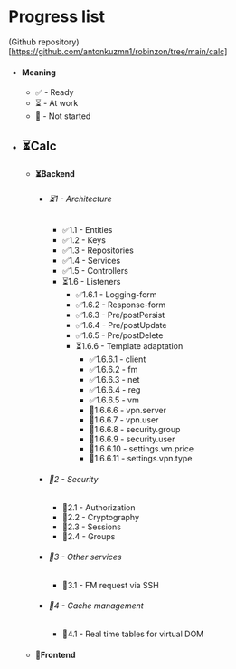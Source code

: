 # Progress list
(Github repository)[https://github.com/antonkuzmn1/robinzon/tree/main/calc]

- #### Meaning
    - ✅ - Ready
    - ⏳ - At work
    - 🛑 - Not started

- ## ⏳Calc
    - #### ⏳Backend
        - ###### ⏳1 - Architecture
            - ✅1.1 - Entities
            - ✅1.2 - Keys
            - ✅1.3 - Repositories
            - ✅1.4 - Services
            - ✅1.5 - Controllers
            - ⏳1.6 - Listeners
                - ✅1.6.1 - Logging-form
                - ✅1.6.2 - Response-form
                - ✅1.6.3 - Pre/postPersist
                - ✅1.6.4 - Pre/postUpdate
                - ✅1.6.5 - Pre/postDelete
                - ⏳1.6.6 - Template adaptation
                    - ✅1.6.6.1 - client
                    - ✅1.6.6.2 - fm
                    - ✅1.6.6.3 - net
                    - ✅1.6.6.4 - reg
                    - ✅1.6.6.5 - vm
                    - 🛑1.6.6.6 - vpn.server
                    - 🛑1.6.6.7 - vpn.user
                    - 🛑1.6.6.8 - security.group
                    - 🛑1.6.6.9 - security.user
                    - 🛑1.6.6.10 - settings.vm.price
                    - 🛑1.6.6.11 - settings.vpn.type
        - ###### 🛑2 - Security
            - 🛑2.1 - Authorization
            - 🛑2.2 - Cryptography
            - 🛑2.3 - Sessions
            - 🛑2.4 - Groups
        - ###### 🛑3 - Other services
            - 🛑3.1 - FM request via SSH
        - ###### 🛑4 - Cache management
            - 🛑4.1 - Real time tables for virtual DOM
    - #### 🛑Frontend